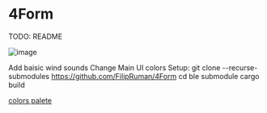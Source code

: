 # 4Form


TODO: README


![image](https://github.com/user-attachments/assets/c6995046-17af-4077-8273-1663367d4da9)

Add baisic wind sounds 
Change Main  UI colors
Setup:
git clone --recurse-submodules https://github.com/FilipRuman/4Form
cd ble submodule
cargo build

[colors palete](https://coolors.co/ffcc85-ff9f1c-7a4700-9fb1bc-6e8898-2e5266-233a46-172126-62732f-ad1717)
